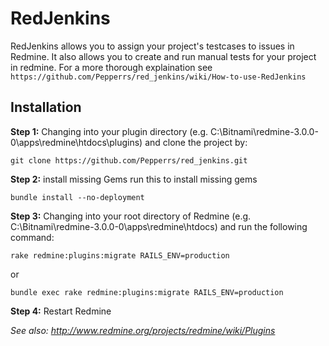 # RedJenkins
RedJenkins allows you to assign your project's testcases to issues in Redmine. It also allows you to create and run manual tests for your project in redmine. For a more thorough explaination see `https://github.com/Pepperrs/red_jenkins/wiki/How-to-use-RedJenkins`

## Installation

**Step 1:** Changing into your plugin directory (e.g. C:\Bitnami\redmine-3.0.0-0\apps\redmine\htdocs\plugins) and clone the project by:

`git clone https://github.com/Pepperrs/red_jenkins.git`

**Step 2:** install missing Gems
run this to install missing gems

`bundle install --no-deployment`

**Step 3:** Changing into your root directory of Redmine (e.g. C:\Bitnami\redmine-3.0.0-0\apps\redmine\htdocs) and run the following command:

`rake redmine:plugins:migrate RAILS_ENV=production`

or

`bundle exec rake redmine:plugins:migrate RAILS_ENV=production`


**Step 4:** Restart Redmine

_See also: http://www.redmine.org/projects/redmine/wiki/Plugins_

